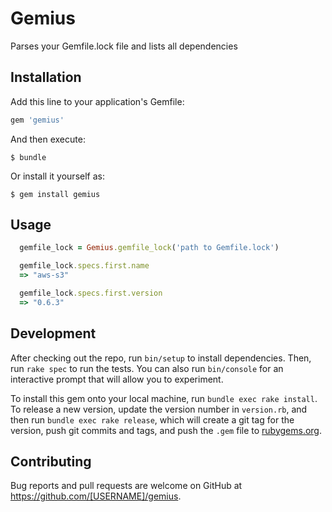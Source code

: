 # Gemius

Parses your Gemfile.lock file and lists all dependencies

## Installation

Add this line to your application's Gemfile:

```ruby
gem 'gemius'
```

And then execute:

    $ bundle

Or install it yourself as:

    $ gem install gemius

## Usage

```ruby
  gemfile_lock = Gemius.gemfile_lock('path to Gemfile.lock')

  gemfile_lock.specs.first.name
  => "aws-s3"

  gemfile_lock.specs.first.version
  => "0.6.3"
```

## Development

After checking out the repo, run `bin/setup` to install dependencies. Then, run `rake spec` to run the tests. You can also run `bin/console` for an interactive prompt that will allow you to experiment.

To install this gem onto your local machine, run `bundle exec rake install`. To release a new version, update the version number in `version.rb`, and then run `bundle exec rake release`, which will create a git tag for the version, push git commits and tags, and push the `.gem` file to [rubygems.org](https://rubygems.org).

## Contributing

Bug reports and pull requests are welcome on GitHub at https://github.com/[USERNAME]/gemius.

